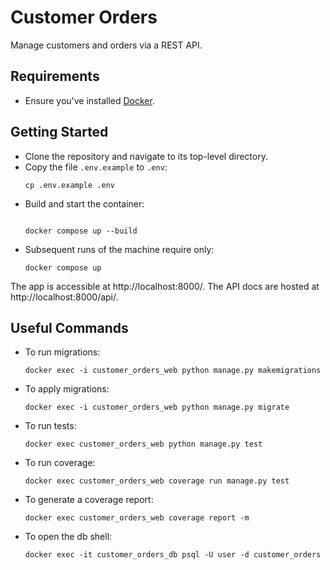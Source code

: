 # Customer Orders

Manage customers and orders via a REST API.

## Requirements

- Ensure you've installed [Docker](https://docs.docker.com/get-docker/).

## Getting Started

- Clone the repository and navigate to its top-level directory.
- Copy the file `.env.example` to `.env`:
  ```
  cp .env.example .env
  ```
- Build and start the container:
  ```
  
  docker compose up --build
  ```
- Subsequent runs of the machine require only:
  ```
  docker compose up
  ```

The app is accessible at http://localhost:8000/. The API docs are hosted at http://localhost:8000/api/.

## Useful Commands

- To run migrations:
  ``` 
  docker exec -i customer_orders_web python manage.py makemigrations
  ```
- To apply migrations:

  ```
  docker exec -i customer_orders_web python manage.py migrate
  ```

- To run tests:

  ```
  docker exec customer_orders_web python manage.py test
  ```

- To run coverage:

  ```
  docker exec customer_orders_web coverage run manage.py test
  ```

- To generate a coverage report:

  ```
  docker exec customer_orders_web coverage report -m
  ```

- To open the db shell:
  ```
  docker exec -it customer_orders_db psql -U user -d customer_orders
  ```
